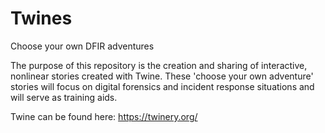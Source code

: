 # Twines
Choose your own DFIR adventures

The purpose of this repository is the creation and sharing of interactive, nonlinear stories created with Twine. These 'choose your own adventure' stories will focus on digital forensics and incident response situations and will serve as training aids.

Twine can be found here: https://twinery.org/
